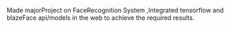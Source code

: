 Made majorProject on FaceRecognition System ,Integrated tensorflow and blazeFace api/models in the web to achieve the required results.
